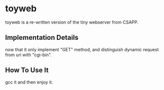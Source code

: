 #	toyweb

toyweb is a re-written version of the tiny webserver from CSAPP.

##	Implementation Details

now that it only implement "GET" method, and distinguish dynamic request from uri with "cgi-bin".


##	How To Use It

gcc it and then enjoy it.